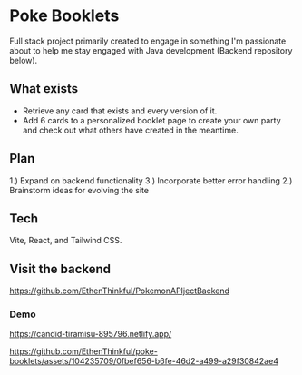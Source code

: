 # Poke Booklets
Full stack project primarily created to engage in something I'm passionate about to help me stay engaged with Java development (Backend repository below).

## What exists
- Retrieve any card that exists and every version of it.
- Add 6 cards to a personalized booklet page to create your own party and check out what others have created in the meantime.

## Plan
1.) Expand on backend functionality 
3.) Incorporate better error handling
2.) Brainstorm ideas for evolving the site 

## Tech
Vite, React, and Tailwind CSS.

## Visit the backend
https://github.com/EthenThinkful/PokemonAPIjectBackend

### Demo
https://candid-tiramisu-895796.netlify.app/

https://github.com/EthenThinkful/poke-booklets/assets/104235709/0fbef656-b6fe-46d2-a499-a29f30842ae4




